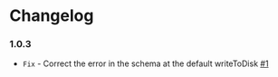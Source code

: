 # Changelog
### 1.0.3
- `Fix` - Correct the error in the schema at the default writeToDisk [#1](https://github.com/TakNePoidet/webpack-chunks-assets-manifest/issues/1)
